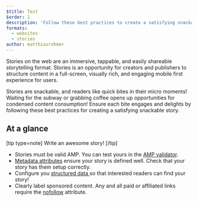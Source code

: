 ```yaml
---
$title: Test
$order: 1
description: 'Follow these best practices to create a satisfying snackable story'
formats:
  - websites
  - stories
author: matthiasrohmer
---
```


Stories on the web are an immersive, tappable, and easily shareable storytelling format. Stories is an opportunity for creators and publishers to structure content in a full-screen, visually rich, and engaging mobile first experience for users.  

Stories are snackable, and readers like quick bites in their micro moments! Waiting for the subway or grabbing coffee opens up opportunities for condensed content consumption! Ensure each bite engages and delights by following these best practices for creating a satisfying snackable story.


## At a glance

[tip type=note]
Write an awesome story!
[/tip]

*   Stories must be valid AMP. You can test yours in the [AMP validator](https://validator.ampproject.org/).
*   [Metadata attributes](/content/amp-dev/documentation/components/reference/amp-story.md/#metadata-guidelines) ensure your story is defined well. Check that your story has them setup correctly.
*   Configure you [structured data ](https://developers.google.com/search/docs/guides/sd-policies)so that interested readers can find your story!
*   Clearly label sponsored content. Any and all paid or affiliated links require the [nofollow](https://support.google.com/webmasters/answer/96569?hl=en) attribute.
